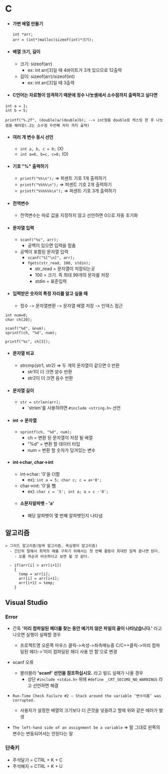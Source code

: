 # C

- #### 가변 배열 만들기
  ```
  int *arr;
  arr = (int*)malloc(sizeof(int)*크기);
  ```
- #### 배열 크기, 길이
  - 크기: sizeof(arr)
    - ex: int arr[3]일 때 4바이트가 3개 있으므로 12출력
  - 길이: sizeof(arr)/sizeof(int)  
    - ex: int arr[3]일 때 3출력

 - #### C언어는 자료형이 엄격하기 때문에 정수 나눗셈에서 소수점까지 출력하고 싶다면
 ```
 int a = 1;
 int b = 5;

 printf("%.2f", (double)a/(double)b); --> int형을 double로 캐스팅 한 후 나눗셈을 해야함(.2는 소수점 두번째 자리 까지 출력)

 ```
  - #### 여러 개 변수 동시 선언
    - `int a, b, c = 0;` (X)
    - `int a=0, b=c, c=0;` (O)

  - #### 기호 "%" 출력하기
    - `printf("%%\n");` => 퍼센트 기호 1개 출력하기
    - `printf("%%%%\n");` => 퍼센트 기호 2개 출력하기
    - `printf("%%%%%%\n");` => 퍼센트 기호 3개 출력하기

  - #### 전역변수
    - 전역변수는 따로 값을 지정하지 않고 선언하면 0으로 자동 초기화

  - #### 문자열 입력
    - `scanf("%s", arr);`
      - 공백이 있으면 입력을 멈춤
    - 공백이 포함된 문자열 입력
      - `scanf("%[^\n]", arr);`
      - `fgets(str_read, 100, stdin);`
        - str_read = 문자열이 저장되는곳
        - 100 = 크기. 즉 최대 99개의 문자를 저장
        - stdin = 표준입력


  - #### 입력받은 숫자의 특정 자리를 알고 싶을 때
    - 정수 -> 문자열변환 -> 문자열 배열 저장 -> 인덱스 접근
```
int num=0;
char ch[20];

scanf("%d", &num);
sprintf(ch, "%d", num);

printf("%c", ch[3]);
```
  - #### 문자열 비교
    - strcmp(str1, str2) => 두 개의 문자열이 같으면 0 반환
      - str1이 더 크면 양수 반환
      - str2이 더 크면 음수 반환

  - #### 문자열 길이
    - `str = strlen(arr);`
      - 'strlen'를 사용하려면 `#include <string.h>` 선언

  - #### int -> 문자열
    - `sprintf(ch, "%d", num);`
      - ch = 변환 된 문자열이 저장 될 배열
      - "%d" = 변환 할 데이터 타입
      - num = 변환 할 숫자가 담겨있는 변수

  - #### int->char, char->int
    - int->char: '0'을 더함
      - ex):
            ```
            int a = 5;
            char c;
            c = a+'0';
            ```
    - char->int: '0'을 뺌
      - ex):
            ```
            char c = '5';
            int a;
            a = c -'0';
            ```
    - #### 소문자알파벳 - 'a'
      - 해당 알파벳이 몇 번째 알파벳인지 나타냄

## 알고리즘
```
> 그리드 알고리즘(탐욕 알고리즘, 욕심쟁이 알고리즘)
  - 간단히 말해서 최적의 해를 구하기 위해서는 첫 번째 활동이 최대한 일찍 끝나면 된다.
    - 오름 차순과 비슷하다고 보면 될 것 같다.

  - if(arr[i] > arr[i+1])
    {
      temp = arr[i];
      arr[i] = arr[i+1];
      arr[i+1] = temp;
    }
```

## Visual Studio
### Error
  - 간혹 **'미리 컴파일된 헤더를 찾는 동안 예기치 않은 파일의 끝이 나타났습니다.'** 라고 나오면 실행이 실패할 경우
    - 프로젝트명 오른쪽 마우스 클릭->속성->좌측메뉴중 C/C++클릭->미리 컴파일된 헤더->'미리 컴파일된 헤더 사용 안 함'으로 변경

  - scanf 오류
    - 블라블라 **'scanf' 선언을 참조하십시오.** 라고 빌드 실패가 나올 경우
      - 상단 `#include <stdio.h>` 위에 `#define _CRT_SECURE_NO_WARNINGS` 라고 선언하면 해결

  - `Run-Time Check Failure #2 – Stack around the variable ‘변수이름’ was corrupted.`
    - 사용자가 설정한 배열의 크기보다 더 큰것을 넣을려고 할때  위와 같은 에러가 발생

  - `The left-hand side of an assignment be a variable` => 말 그대로 왼쪽의 변수는 변동되어서는 안된다는 말

### 단축키
   - 주석달기 = CTRL + K + C
   - 주석해지 = CTRL + K + U
